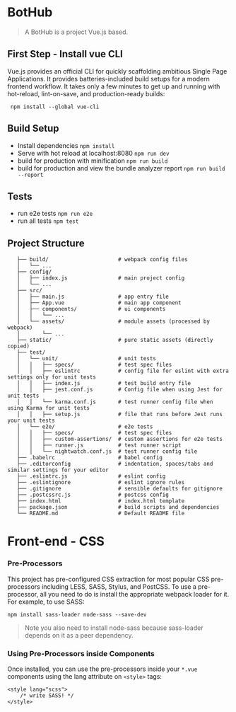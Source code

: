 # BotHub

> A BotHub is a project Vue.js based.

## First Step - Install vue CLI

Vue.js provides an official CLI for quickly scaffolding ambitious Single Page Applications. 
It provides batteries-included build setups for a modern frontend workflow. 
It takes only a few minutes to get up and running with hot-reload, lint-on-save, and production-ready builds:

```
 npm install --global vue-cli
```

## Build Setup

* Install dependencies `npm install`
* Serve with hot reload at localhost:8080 `npm run dev`
* build for production with minification `npm run build`
* build for production and view the bundle analyzer report `npm run build --report`

## Tests

* run e2e tests `npm run e2e`
* run all tests `npm test`


## Project Structure

```.
   ├── build/                      # webpack config files
   │   └── ...
   ├── config/
   │   ├── index.js                # main project config
   │   └── ...
   ├── src/
   │   ├── main.js                 # app entry file
   │   ├── App.vue                 # main app component
   │   ├── components/             # ui components
   │   │   └── ...
   │   └── assets/                 # module assets (processed by webpack)
   │       └── ...
   ├── static/                     # pure static assets (directly copied)
   ├── test/
   │   └── unit/                   # unit tests
   │   │   ├── specs/              # test spec files
   │   │   ├── eslintrc            # config file for eslint with extra settings only for unit tests
   │   │   ├── index.js            # test build entry file
   │   │   ├── jest.conf.js        # Config file when using Jest for unit tests
   │   │   └── karma.conf.js       # test runner config file when using Karma for unit tests
   │   │   ├── setup.js            # file that runs before Jest runs your unit tests
   │   └── e2e/                    # e2e tests
   │   │   ├── specs/              # test spec files
   │   │   ├── custom-assertions/  # custom assertions for e2e tests
   │   │   ├── runner.js           # test runner script
   │   │   └── nightwatch.conf.js  # test runner config file
   ├── .babelrc                    # babel config
   ├── .editorconfig               # indentation, spaces/tabs and similar settings for your editor
   ├── .eslintrc.js                # eslint config
   ├── .eslintignore               # eslint ignore rules
   ├── .gitignore                  # sensible defaults for gitignore
   ├── .postcssrc.js               # postcss config
   ├── index.html                  # index.html template
   ├── package.json                # build scripts and dependencies
   └── README.md                   # Default README file
   ```

# Front-end - CSS

### Pre-Processors

This project has pre-configured CSS extraction for most popular CSS pre-processors including LESS, SASS, Stylus, and PostCSS. 
To use a pre-processor, all you need to do is install the appropriate webpack loader for it. 
For example, to use SASS:

`npm install sass-loader node-sass --save-dev`

> Note you also need to install node-sass because sass-loader depends on it as a peer dependency.
  
### Using Pre-Processors inside Components

Once installed, you can use the pre-processors inside your `*.vue` components using the lang attribute on `<style>` tags:

```
<style lang="scss">
    /* write SASS! */
</style>
```
